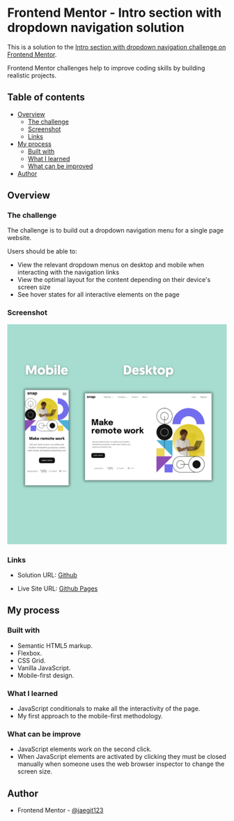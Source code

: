 # Frontend Mentor - Intro section with dropdown navigation solution

This is a solution to the [Intro section with dropdown navigation challenge on Frontend Mentor](https://www.frontendmentor.io/challenges/intro-section-with-dropdown-navigation-ryaPetHE5). 

Frontend Mentor challenges help to improve coding skills by building realistic projects. 

## Table of contents

- [Overview](#overview)
  - [The challenge](#the-challenge)
  - [Screenshot](#screenshot)
  - [Links](#links)
- [My process](#my-process)
  - [Built with](#built-with)
  - [What I learned](#what-i-learned)
  - [What can be improved](#What-can-be-improve)
- [Author](#author)

## Overview

### The challenge

The challenge is to build out a dropdown navigation menu for a single page website.

Users should be able to:

- View the relevant dropdown menus on desktop and mobile when interacting with the navigation links
- View the optimal layout for the content depending on their device's screen size
- See hover states for all interactive elements on the page

### Screenshot

![](assets/images/Screenshot.png)

### Links

- Solution URL: [Github](https://github.com/jaegit123/My-portfolio)

- Live Site URL: [Github Pages](https://jaegit123.github.io/My-portfolio/)

## My process

### Built with

- Semantic HTML5 markup.
- Flexbox.
- CSS Grid.
- Vanilla JavaScript.
- Mobile-first design.

### What I learned

- JavaScript conditionals to make all the interactivity of the page.
- My first approach to the mobile-first methodology.

### What can be improve

- JavaScript elements work on the second click.
- When JavaScript elements are activated by clicking they must be closed manually when someone uses the web browser inspector to change the screen size.

## Author

- Frontend Mentor - [@jaegit123](https://www.frontendmentor.io/profile/jaegit123)
